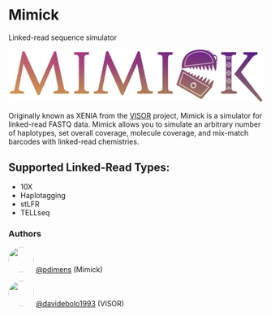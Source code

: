 # Mimick
Linked-read sequence simulator

![mimick_logo](/docs/_media/mimick_logo.png)

Originally known as XENIA from the [VISOR](https://github.com/davidebolo1993/VISOR) project, Mimick is a 
simulator for linked-read FASTQ data. Mimick allows you to simulate an
arbitrary number of haplotypes, set overall coverage, molecule coverage,
and mix-match barcodes with linked-read chemistries.

## Supported Linked-Read Types:
- 10X
- Haplotagging
- stLFR
- TELLseq


### Authors

<img src="https://avatars.githubusercontent.com/u/19176506?v=4" width="50" height="50" style="border-radius: 50%; object-fit: cover;"/> [@pdimens](https://github.com/pdimens) (Mimick)

<img src="https://avatars.githubusercontent.com/u/39052119?v=4" width="50" height="50" style="border-radius: 50%; object-fit: cover;"/> [@davidebolo1993](https://github.com/davidebolo1993) (VISOR)



